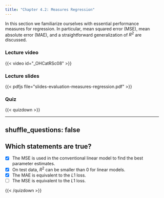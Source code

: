 ```yaml
---
title: "Chapter 4.2: Measures Regression"
---
```

In this section we familiarize ourselves with essential performance measures for regression. In particular, mean squared error (MSE), mean absolute error (MAE), and a straightforward generalization of $R^2$ are discussed.

<!--more-->

### Lecture video

{{< video id="_OHCatRSc08" >}}

### Lecture slides

{{< pdfjs file="slides-evaluation-measures-regression.pdf" >}}

### Quiz

{{< quizdown >}}

---
shuffle_questions: false
---

## Which statements are true? 

- [x] The MSE is used in the conventional linear model to find the best parameter estimates.
- [x] On test data, $R^2$ can be smaller than 0 for linear models.
- [x] The MAE is equivalent to the $L1$ loss.
- [ ] The MSE is equivalent to the $L1$ loss.

{{< /quizdown >}}